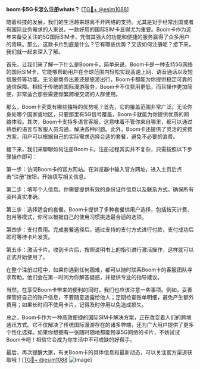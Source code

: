 **boom卡5G卡怎么注册whats？** [[TG💪+ @esim1088](https://t.me/s/esim1088)]

随着科技的发展，我们的生活越来越离不开网络的支持。尤其是对于经常出国或者有国际业务需求的人来说，一款好用的国际SIM卡显得尤为重要。Boom卡作为近年来备受关注的5G国际SIM卡，凭借其强大的功能和便捷的服务赢得了众多用户的青睐。那么，这款卡片到底是什么？它有哪些优势？又该如何注册呢？接下来，我们就一起来深入了解。

首先，让我们来了解一下什么是Boom卡。简单来说，Boom卡是一种支持5G网络的国际SIM卡，它能够帮助用户在全球范围内轻松实现高速上网、语音通话以及短信服务等功能。无论是商务出差还是旅游出行，Boom卡都能为你提供稳定可靠的通信保障。相较于传统的国际漫游服务，Boom卡不仅费用更低，而且操作更加简便，非常适合那些需要频繁跨境交流的人群使用。

那么，Boom卡究竟有哪些独特的优势呢？首先，它的覆盖范围非常广泛。无论你身处哪个国家或地区，只要那里有5G信号覆盖，Boom卡就能为你提供优质的网络体验。其次，Boom卡支持多语言客服，这意味着不管你来自哪里，都可以通过熟悉的语言与客服人员沟通，解决各种问题。此外，Boom卡还提供了灵活的资费方案，用户可以根据自己的实际需求选择合适的套餐，避免不必要的浪费。

接下来，我们来聊聊如何注册Boom卡。注册过程其实并不复杂，只需按照以下步骤操作即可：

第一步：访问Boom卡的官方网站。在浏览器中输入官方网址，进入主页后点击“注册”按钮，开始填写相关信息。

第二步：填写个人信息。你需要提供有效的身份证件信息以及联系方式，确保所有资料真实准确。

第三步：选择适合的套餐。Boom卡提供了多种套餐供用户选择，包括按天计费、包月等模式，你可以根据自己的使用习惯挑选最合适的选项。

第四步：支付费用。完成套餐选择后，通过支持的支付方式进行付款，支付成功后即可等待卡片发货。

第五步：激活卡片。收到卡片后，按照说明书上的指引进行激活操作，这样就可以正式开始使用了。

在整个注册过程中，如果你遇到任何困难，都可以随时联系Boom卡的客服团队寻求帮助。他们会在第一时间为你解答疑惑，并提供专业的指导建议。

当然，在享受Boom卡带来的便利的同时，我们也应该注意一些事项。例如，妥善保管好自己的账户信息，不要随意透露给他人；定期检查账单明细，避免产生额外费用；如果长时间不使用卡片，记得及时停用以免造成损失。

总之，Boom卡作为一种高效便捷的国际SIM卡解决方案，正在改变着人们的跨境通讯方式。它不仅解决了传统国际漫游存在的诸多弊端，还为广大用户提供了更多个性化选择。如果你想拥有一张随时随地都能畅享5G网络的卡片，不妨试试Boom卡吧！相信它会成为你生活中不可或缺的好帮手。

最后，再次提醒大家，有关Boom卡的具体信息和最新动态，可以关注官方渠道获取哦！[[TG💪+ @esim1088](https://t.me/s/esim1088) ![Image](https://i.postimg.cc/4NQfJmqS/Snipaste-2025-05-13-00-14-12.png)]